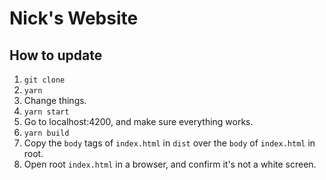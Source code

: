 # Nick's Website

## How to update
1. `git clone`
2. `yarn`
3. Change things.
4. `yarn start`
5. Go to localhost:4200, and make sure everything works.
6. `yarn build`
7. Copy the `body` tags of `index.html` in `dist` over the `body` of `index.html` in root.
8. Open root `index.html` in a browser, and confirm it's not a white screen.

